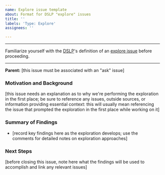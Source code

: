 ```yaml
---
name: Explore issue template
about: Format for DSLP "explore" issues
title: ''
labels: 'Type: Explore'
assignees: ''

---
```


***
Familiarize yourself with the [DSLP](https://github.com/dslp/dslp)'s definition of an [explore issue](https://github.com/dslp/dslp/blob/main/issue-types/3-explore-issues.md) before proceeding.
***

**Parent:** [this issue must be associated with an "ask" issue]

### Motivation and Background
[this issue needs an explanation as to why we're performing the exploration in the first place; be sure to reference any issues, outside sources, or information providing essential context: this will usually mean referencing the issue that prompted the exploration in the first place while working on it]

### Summary of Findings 
- [record key findings here as the exploration develops; use the comments for detailed notes on exploration approaches]

### Next Steps
[before closing this issue, note here what the findings will be used to accomplish and link any relevant issues]
